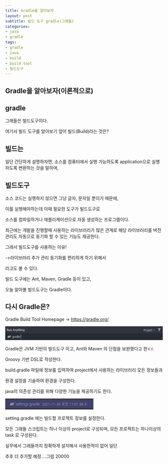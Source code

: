 ```yaml
---
title: Gradle을 알아보자
layout: post
subtitle: 빌드 도구 gradle(그래들)
categories:
- java
- gradle
tags:
- gradle
- java
- build
- build tool
- 빌드도구
---
```

## Gradle을 알아보자(이론적으로)

## gradle
그래들은 빌드도구이다.

여기서 빌드 도구를 알아보기 앞어 빌드(Build)라는 것은?


## 빌드는 
일단 간단하게 설명하자면, 소스를 컴퓨터에서 실행 가능하도록 application으로 실행하도록 변환하는 것을 말하며,

## 빌드도구

소스 코드는 실행하지 않으면 그냥 글자, 문자일 뿐이기 때문에,

이를 실행해야하는데 이때 필요한 도구가 빌드도구로

소스를 컴파일하거나 애플리케이션으로 자동 생성하는 프로그램이다.

최근에는 개발을 진행할때 사용하는 라이브러리가 많은 관계로 해당 라이브러리를 버전 관리도 자동으로 동기화 할 수 있는 기능도 제공한다.


그래서 빌드도구를 사용하는 이유!

->라이브러리 추가 관리 동기화를 편리하게 하기 위해서
 
 라고도 볼 수 있다.
 
 빌드 도구에는 Ant, Maven, Gradle 등이 있고, 
 
 오늘 알아볼 빌드도구는 Gradle이다.
 
 
 
## 다시 Gradle은?
 
 Gradle Build Tool Homepage -> <https://gradle.org/>
 
 ![gradle](/assets/images/post/gradle.png)
 
  
Gradle은 JVM 기반의 빌드도구 이고, Ant와 Maven 의 단점을 보완했다고 한ㄷr.

Groovy 기반 DSL로 작성한다.

build.gradle 파일에 정보를 입력하여 project에서 사용하는 라이브러리 모든 정보들과

환경 설정을 기술하여 환경을 구성한다.

java의 의존성 관리를 위해 다양한 기능을 제공하기도 한다.

![gradle](/assets/images/post/gradle2.png)

setting.gradle 에는 빌드할 프로젝트 정보를 설정한다.

모든 그래들 스크립트는 하나 이상의 project로 구성되며, 모든 프로젝트는 하나이상의 task 로 구성된다.

실무에서 그래들까지 정확하게 설치해서 사용한적이 없어 일단 

추후 더 추가할 예정....그럼 20000

